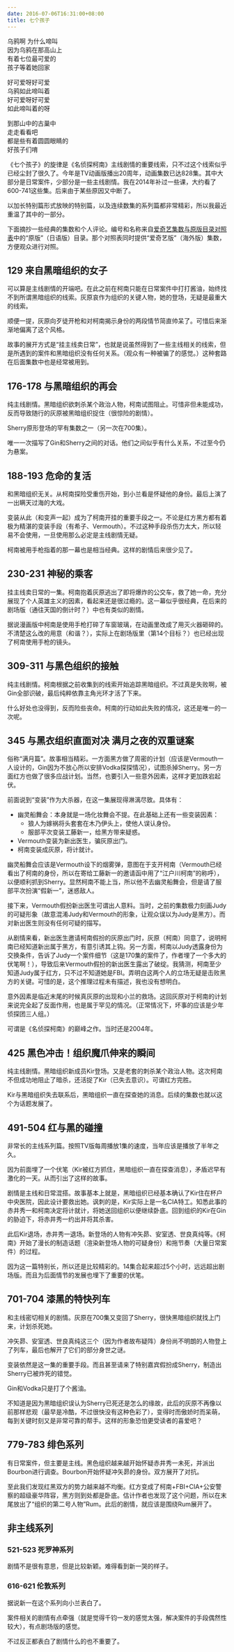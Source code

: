```yaml
---
date: 2016-07-06T16:31:00+08:00
title: 七个孩子
---
```


乌鸦啊 为什么啼叫<br>
因为乌鸦在那高山上<br>
有着七位最可爱的<br>
孩子等着她回家

好可爱呀好可爱<br>
乌鸦如此啼叫着<br>
好可爱呀好可爱<br>
如此啼叫着的呀

到那山中的古巢中<br>
走走看看吧<br>
都是些有着圆圆眼睛的<br>
好孩子们唷

<!--more-->

《七个孩子》的旋律是《名侦探柯南》主线剧情的重要线索，只不过这个线索似乎已经尘封了很久了。今年是TV动画版播出20周年，动画集数已达828集。其中大部分是日常案件，少部分是一些主线剧情。我在2014年补过一些课，大约看了600-741这些集。后来由于某些原因又中断了。

以加长特别篇形式放映的特别篇，以及连续数集的系列篇都非常精彩，所以我最近重温了其中的一部分。

下面摘抄一些经典的集数和个人评论。编号和名称来自[爱奇艺集数与原版目录对照表](http://bbs.aptx.cn/thread-238395-1-1.html)中的“原版”（日语版）目录。那个对照表同时提供“爱奇艺版”（海外版）集数，方便观众进行对照。

## 129 来自黑暗组织的女子

可以算是主线剧情的开端吧。在此之前在柯南只能在日常案件中打打酱油，始终找不到所谓黑暗组织的线索。灰原哀作为组织的关键人物，她的登场，无疑是最重大的线索。

顺便一提，灰原向歹徒开枪和对柯南揭示身份的两段情节简直帅呆了。可惜后来渐渐地偏离了这个风格。

故事的展开方式是“挂主线卖日常”，也就是说虽然得到了一些主线相关的线索，但是所遇到的案件和黑暗组织没有任何关系。（观众有一种被骗了的感觉。）这种套路在后面集数中也是经常被用到。

## 176-178 与黑暗组织的再会

纯主线剧情。黑暗组织欲刺杀某个政治人物，柯南试图阻止。可惜非但未能成功，反而导致随行的灰原被黑暗组织捉住（很惊险的剧情）。

Sherry原形登场的罕有集数之一（另一次在700集）。

唯一一次描写了Gin和Sherry之间的对话。他们之间似乎有什么关系，不过至今仍为悬案。

## 188-193 危命的复活

和黑暗组织无关。从柯南探险受重伤开始，到小兰看是怀疑他的身份。最后上演了一出瞒天过海的大戏。

变装从此（和变声一起）成为了柯南开挂的重要手段之一。不论是红方黑方都有着极为精湛的变装手段（有希子、Vermouth）。不过这种手段杀伤力太大，所以轻易不会使用，一旦使用那么必定是主线剧情无疑。

柯南被用手枪指着的那一幕也是相当经典。这样的剧情后来很少见了。

## 230-231 神秘的乘客

挂主线卖日常的一集。柯南抱着灰原逃出了即将爆炸的公交车，救了她一命，充分展现了个人英雄主义的因素，看起来还是很过瘾的。这一幕似乎很经典，在后来的剧场版（通往天国的倒计时？）中也有类似的剧情。

据说漫画版中柯南是使用手枪打碎了车窗玻璃，在动画里改成了用灭火器砸碎的。不清楚这么改的用意（和谐？），实际上在剧场版里（第14个目标？）也已经出现了柯南使用手枪的镜头。

## 309-311 与黑色组织的接触

纯主线剧情。柯南根据之前收集到的线索开始追踪黑暗组织。不过真是失败啊，被Gin全部识破，最后纯粹依靠主角光环才活了下来。

什么好处也没得到，反而险些丧命。柯南的行动如此失败的情况，这还是唯一的一次呢。

## 345 与黑衣组织直面对决 满月之夜的双重谜案

俗称“满月篇”。故事相当精彩。一方面黑方做了周密的计划（应该是Vermouth一人设计的，Gin因为不放心所以安排Vodka探探情况），试图杀掉Sherry。另一方面红方也做了很多应战计划。当然，也要引入一些意外因素，这样才更加跌宕起伏。

前面说到“变装”作为大杀器，在这一集展现得淋漓尽致。具体有：

  * 幽灵船舞会：本身就是一场化妆舞会不提。在此基础上还有一些变装因素：
    * 狼人为嫁祸将头套套在木乃伊头上，使他人误认身份。
    * 服部平次变装工藤新一，给黑方带来疑惑。
  * Vermouth变装为新出医生，骗灰原出门。
  * 柯南变装成灰原，将计就计。

幽灵船舞会应该是Vermouth设下的烟雾弹，意图在于支开柯南（Vermouth已经看出了柯南的身份，所以在寄给工藤新一的邀请函中用了“江户川柯南”的称呼），以便顺利抓到Sherry。显然柯南不能上当，所以他不去幽灵船舞会，但是请了服部平次扮演“假新一”，迷惑敌人。

接下来，Vermouth假扮新出医生可谓出人意料。当时，之前的集数极力刻画Judy的可疑形象（故意混淆Judy和Vermouth的形象，让观众误以为Judy是黑方）。而对新出医生则没有任何可疑的描写。

从剧情来看，新出医生邀请柯南假扮的灰原出门时，灰原（柯南）同意了，说明柯南已经知道新出属于黑方，有意引诱其上钩。另一方面，柯南以Judy透露身份为交换条件，告诉了Judy一个案件细节（这是170集的案件了，作者埋了一个多大的伏笔啊！），导致后来Vermouth假扮的新出医生露出了破绽。我猜测，柯南至少知道Judy属于红方，只不过不知道她是FBI。弄明白这两个人的立场无疑是击败黑方的关键。可惜的是，这个推理过程未有描述，我也没有想明白。

意外因素是临近末尾的时候真灰原的出现和小兰的救场。这回灰原对于柯南的计划来说完全起了反面作用，也是属于罕见的情况。（正常情况下，坏事的应该是少年侦探团三人组。）

可谓是《名侦探柯南》的巅峰之作。当时还是2004年。

## 425 黑色冲击！组织魔爪伸来的瞬间

纯主线剧情。黑暗组织新成员Kir登场。又是老套的刺杀某个政治人物。这次柯南不但成功地阻止了暗杀，还活捉了Kir（已失去意识）。可谓红方完胜。

Kir与黑暗组织失去联系后，黑暗组织一直在探查她的消息。后续的集数也就以这个为话题发展了。

## 491-504 红与黑的碰撞

非常长的主线系列篇。按照TV版每周播放1集的速度，当年应该是播放了半年之久。

因为前面埋了一个伏笔（Kir被红方抓住，黑暗组织一直在探查消息），矛盾迟早有激化的一天。从而引出了这样的故事。

剧情是主线和日常混搭。故事基本上就是，黑暗组织已经基本确认了Kir住在杯户中央医院，因此设计要救出她。讽刺的是，Kir实际上是一名CIA特工。知悉此事的赤井秀一和柯南决定将计就计，将她送回组织以便继续卧底。回到组织的Kir在Gin的胁迫下，将赤井秀一约出并将其杀害。

此后Kir退场，赤井秀一退场。新登场的人物有冲矢昴、安室透、世良真纯等。《柯南》开始了漫长的制造话题（渲染新登场人物的可疑身份）和拖节奏（大量日常案件）的过程。

因为这一篇特别长，所以还是比较精彩的。14集合起来超过5个小时，远远超出剧场版。而且为后面情节的发展也埋下了重要的伏笔。

## 701-704 漆黑的特快列车

和主线密切相关的剧情。灰原在700集又变回了Sherry，很快黑暗组织就找上门来，计划杀死她。

冲矢昴、安室透、世良真纯这三个（因为作者故布疑阵）身份尚不明朗的人物登上了列车，最后也解开了它们的部分身世之谜。

变装依然是这一集的重要手段。而且甚至请来了特别嘉宾假扮成Sherry，制造出Sherry已被炸死的错觉。

Gin和Vodka只是打了个酱油。

不知道是因为黑暗组织误认为Sherry已死还是怎么的缘故，此后的灰原不再像以前那样悲观（最早是冷酷，不过很快没有这种色彩了），变得时而傲娇时而呆萌，每到关键时刻又是非常可靠的帮手。这样的形象恐怕更受读者的喜爱吧？

## 779-783 绯色系列

有日常案件，但主要是主线。黑色组织越来越开始怀疑赤井秀一未死，并派出Bourbon进行调查。Bourbon开始怀疑冲矢昴的身份。双方展开了对抗。

至此我们发现红黑双方的势力越来越不均衡。红方变成了柯南+FBI+CIA+公安警察的超级豪华阵容，黑方则到处都是卧底。估计作者也发现了这个问题，所以在末尾放出了“组织的第二号人物”Rum。此后的剧情，就应该是围绕Rum展开了。

## 非主线系列

### 521-523 死罗神系列

剧情不是很有意思，但是比较新颖。难得看到新一哭的样子。

### 616-621 伦敦系列

据说新一在这个系列向小兰表白了。

案件相关的剧情有点牵强（就是觉得千钧一发的感觉太强，解决案件的手段偶然性较大），有点剧场版的感觉。

不过反正都表白了剧情什么的也不重要了。
